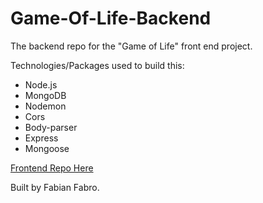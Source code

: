 # Game-Of-Life-Backend

The backend repo for the "Game of Life" front end project.

Technologies/Packages used to build this:
- Node.js
- MongoDB
- Nodemon
- Cors
- Body-parser
- Express
- Mongoose

[Frontend Repo Here](https://github.com/Fihra/Game-of-Life)

Built by Fabian Fabro.
